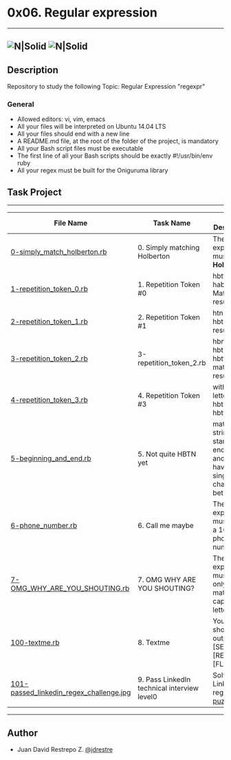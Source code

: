 # 0x06. Regular expression
---
![N|Solid](https://www.holbertonschool.com/holberton-logo.png) ![N|Solid](https://intranet.hbtn.io/assets/holberton-logo-coral-27055cb2f875eb10bf3b3942e52a24581bc0667695bdc856d4f08b469b678000.png)
---

## Description
Repository to study the following Topic: Regular Expression "regexpr"

### General

- Allowed editors: vi, vim, emacs
- All your files will be interpreted on Ubuntu 14.04 LTS
- All your files should end with a new line
- A README.md file, at the root of the folder of the project, is mandatory
- All your Bash script files must be executable
- The first line of all your Bash scripts should be exactly #!/usr/bin/env ruby
- All your regex must be built for the Oniguruma library

## Task Project
---
File Name|Task Name|Task Description
---|---|---
[0-simply_match_holberton.rb](https://github.com/jdrestre/holberton-system_engineering-devops/tree/master/0x06-regular_expressions/0-simply_match_holberton.rb)|0. Simply matching Holberton|The regular expression must match **Holberton**
[1-repetition_token_0.rb](https://github.com/jdrestre/holberton-system_engineering-devops/tree/master/0x06-regular_expressions/1-repetition_token_0.rb)|1. Repetition Token #0|hbttn to habtttttn Match result
[2-repetition_token_1.rb](https://github.com/jdrestre/holberton-system_engineering-devops/tree/master/0x06-regular_expressions/2-repetition_token_1.rb)|2. Repetition Token #1|htn and hbtn Match result
[3-repetition_token_2.rb](https://github.com/jdrestre/holberton-system_engineering-devops/tree/master/0x06-regular_expressions/3-repetition_token_2.rb)|3-repetition_token_2.rb|hbn not hbtn to hbttttn match result
[4-repetition_token_3.rb](https://github.com/jdrestre/holberton-system_engineering-devops/tree/master/0x06-regular_expressions/4-repetition_token_3.rb)|4. Repetition Token #3|without letter o hbn hbtn to hbttttn
[5-beginning_and_end.rb](https://github.com/jdrestre/holberton-system_engineering-devops/tree/master/0x06-regular_expressions/5-beginning_and_end.rb)|5. Not quite HBTN yet|matching a string that starts with h ends with n and can have any single character in between
[6-phone_number.rb](https://github.com/jdrestre/holberton-system_engineering-devops/tree/master/0x06-regular_expressions/6-phone_number.rb)|6. Call me maybe|The regular expression must match a 10 digit phone number
[7-OMG_WHY_ARE_YOU_SHOUTING.rb](https://github.com/jdrestre/holberton-system_engineering-devops/tree/master/0x06-regular_expressions/7-OMG_WHY_ARE_YOU_SHOUTING.rb)|7. OMG WHY ARE YOU SHOUTING?|The regular expression must be only matching: capital letters
[100-textme.rb](https://github.com/jdrestre/holberton-system_engineering-devops/tree/master/0x06-regular_expressions/100-textme.rb)|8. Textme|Your script should output: [SENDER],[RECEIVER],[FLAGS]
[101-passed_linkedin_regex_challenge.jpg](https://github.com/jdrestre/holberton-system_engineering-devops/tree/master/0x06-regular_expressions/101-passed_linkedin_regex_challenge.jpg)|9. Pass LinkedIn technical interview level0|Solve LinkedIn regex [puzzle](https://engineering.linkedin.com/puzzle)


---
## Author

- Juan David Restrepo Z. [@jdrestre](https://twitter.com/jdrestre)
